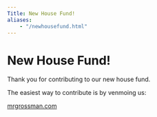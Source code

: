 ```yaml
---
Title: New House Fund!
aliases: 
    - "/newhousefund.html"
---
```


# New House Fund!
Thank you for contributing to our new house fund. 

The easiest way to contribute is by venmoing us:

[mrgrossman.com](mrgrossman.com)
